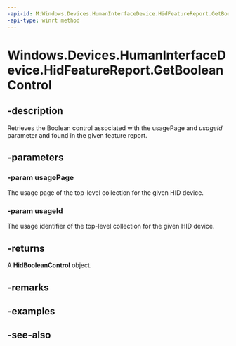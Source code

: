 ```yaml
---
-api-id: M:Windows.Devices.HumanInterfaceDevice.HidFeatureReport.GetBooleanControl(System.UInt16,System.UInt16)
-api-type: winrt method
---
```


<!-- Method syntax
public Windows.Devices.HumanInterfaceDevice.HidBooleanControl GetBooleanControl(System.UInt16 usagePage, System.UInt16 usageId)
-->

# Windows.Devices.HumanInterfaceDevice.HidFeatureReport.GetBooleanControl

## -description
Retrieves the Boolean control associated with the usagePage and *usageId* parameter and found in the given feature report.

## -parameters
### -param usagePage
The usage page of the top-level collection for the given HID device.

### -param usageId
The usage identifier of the top-level collection for the given HID device.

## -returns
A **HidBooleanControl** object.

## -remarks

## -examples

## -see-also

